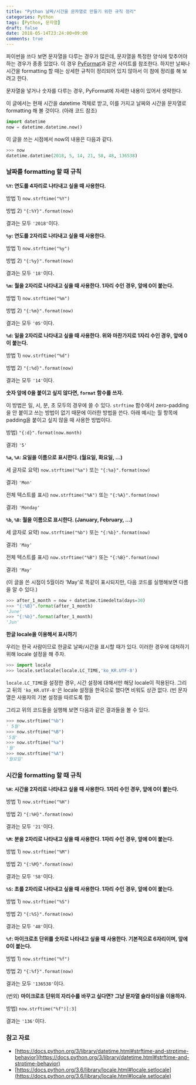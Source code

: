 ```yaml
---
title: "Python 날짜/시간을 문자열로 만들기 위한 규칙 정리"
categories: Python
tags: [Python, 문자열]
draft: false
date: 2018-05-14T23:24:00+09:00
comments: true
---
```


파이썬을 쓰다 보면 문자열을 다루는 경우가 많은데, 문자열을 특정한 양식에 맞추어야 하는 경우가 종종 있었다. 이 경우 [PyFormat](http://pyformat.info)과 같은 사이트를 참조한다. 하지만 날짜나 시간을 formatting 할 때는 상세한 규칙이 정리되어 있지 않아서 이 참에 정리를 해 보려고 한다. 

문자열을 넣거나 숫자를 다루는 경우, PyFormat에 자세한 내용이 있어서 생략한다.

이 글에서는 현재 시간을 datetime 객체로 받고, 이를 가지고 날짜와 시간을 문자열로 formatting 해 볼 것이다. (아래 코드 참조)

```python
import datetime
now = datetime.datetime.now()
```

이 글을 쓰는 시점에서 now의 내용은 다음과 같다.

```python
>>> now
datetime.datetime(2018, 5, 14, 21, 58, 48, 136538)
```

### 날짜를 formatting 할 때 규칙

**`%Y`: 연도를 4자리로 나타내고 싶을 때 사용한다.**

방법 1) `now.strftime("%Y")`

방법 2) `"{:%Y}".format(now)`

결과는 모두 `'2018'`이다.

**`%y`: 연도를 2자리로 나타내고 싶을 때 사용한다.**

방법 1) `now.strftime("%y")`

방법 2) `"{:%y}".format(now)`

결과는 모두 `'18'`이다.

**`%m`: 월을 2자리로 나타내고 싶을 때 사용한다. 1자리 수인 경우, 앞에 0이 붙는다.**

방법 1) `now.strftime("%m")`

방법 2) `"{:%m}".format(now)`

결과는 모두 `'05'`이다.

**`%d`: 일을 2자리로 나타내고 싶을 때 사용한다. 위와 마찬가지로 1자리 수인 경우, 앞에 0이 붙는다.**

방법 1) `now.strftime("%d")`

방법 2) `"{:%d}".format(now)`

결과는 모두 `'14'`이다.

**숫자 앞에 0을 붙이고 싶지 않다면, `format` 함수를 쓰자.**

이 방법은 일, 시, 분, 초 모두의 경우에 쓸 수 있다. `strftime` 함수에서 zero-padding을 안 붙이고 쓰는 방법이 없기 때문에 이러한 방법을 쓴다. 아래 예시는 월 항목에 padding을 붙이고 싶지 않을 때 사용한 방법이다.

방법) `"{:d}".format(now.month)`

결과) `'5'`

**`%a`, `%A`: 요일을 이름으로 표시한다. (월요일, 화요일, ...)**

세 글자로 요약) `now.strftime("%a")` 또는 `"{:%a}".format(now)`

결과) `'Mon'`

전체 텍스트를 표시) `now.strftime("%A")` 또는 `"{:%A}".format(now)`

결과) `'Monday'`

**`%b`, `%B`: 월을 이름으로 표시한다. (January, February, ...)**

세 글자로 요약) `now.strftime("%b")` 또는 `"{:%b}".format(now)`

결과) `'May'`

전체 텍스트를 표시) `now.strftime("%B")` 또는 `"{:%B}".format(now)`

결과) `'May'` 

(이 글을 쓴 시점이 5월이라 'May'로 똑같이 표시되지만, 다음 코드를 실행해보면 다름을 알 수 있다.)

```python
>>> after_1_month = now + datetime.timedelta(days=30)
>>> "{:%B}".format(after_1_month)
'June'
>>> "{:%b}".format(after_1_month)
'Jun'
```

**한글 locale을 이용해서 표시하기**

우리는 한국 사람이므로 한글로 날짜/시간을 표시할 때가 있다. 이러한 경우에 대처하기 위해 locale 설정을 해 주자. 

```python
>>> import locale
>>> locale.setlocale(locale.LC_TIME,'ko_KR.UTF-8')
```

`locale.LC_TIME`을 설정한 경우, 시간 설정에 대해서만 해당 locale이 적용된다. 그리고 뒤의 `'ko_KR.UTF-8'`은 locale 설정을 한국으로 했다면 비워도 상관 없다. (빈 문자열은 사용자의 기본 설정을 따르도록 함)

그리고 위의 코드들을 실행해 보면 다음과 같은 결과들을 볼 수 있다.

```python
>>> now.strftime("%b")
' 5월'
>>> now.strftime("%B")
'5월'
>>> now.strftime("%a")
'월'
>>> now.strftime("%A")
'월요일'
```

### 시간을 formatting 할 때 규칙

**`%H`: 시간을 2자리로 나타내고 싶을 때 사용한다. 1자리 수인 경우, 앞에 0이 붙는다.** 

방법 1) `now.strftime("%H")`

방법 2) `"{:%H}".format(now)`

결과는 모두 `'21'`이다.

**`%M`: 분을 2자리로 나타내고 싶을 때 사용한다. 1자리 수인 경우, 앞에 0이 붙는다.**

방법 1) `now.strftime("%M")`

방법 2) `"{:%M}".format(now)`

결과는 모두 `'58'`이다.

**`%S`: 초를 2자리로 나타내고 싶을 때 사용한다. 1자리 수인 경우, 앞에 0이 붙는다.**

방법 1) `now.strftime("%S")`

방법 2) `"{:%S}".format(now)`

결과는 모두 `'48'`이다.

**`%f`: 마이크로초 단위를 숫자로 나타내고 싶을 때 사용한다. 기본적으로 6자리이며, 앞에 0이 붙는다.**

방법 1) `now.strftime("%f")`

방법 2) `"{:%f}".format(now)`

결과는 모두 `'136538'`이다.

(번외) **마이크로초 단위의 자리수를 바꾸고 싶다면? 그냥 문자열 슬라이싱을 이용하자.**

방법) `now.strftime("%f")[:3]`

결과는 `'136'`이다. 

### 참고 자료

* [https://docs.python.org/3/library/datetime.html#strftime-and-strptime-behavior](https://docs.python.org/3/library/datetime.html#strftime-and-strptime-behavior)
* [https://docs.python.org/3.6/library/locale.html#locale.setlocale](https://docs.python.org/3.6/library/locale.html#locale.setlocale)